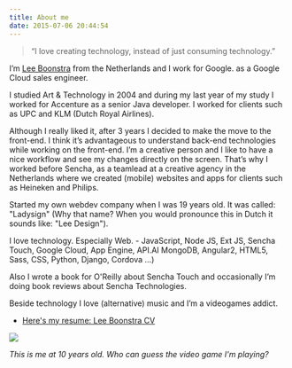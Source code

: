 ```yaml
---
title: About me
date: 2015-07-06 20:44:54
---
```


> “I love creating technology, instead of just consuming technology.”

I’m [Lee Boonstra](https://plus.google.com/117712452932146916020) from the Netherlands and I work for Google. as a Google Cloud sales engineer.

I studied Art & Technology in 2004 and during my last year of my study I worked for Accenture as a senior Java developer. I worked for clients such as UPC and KLM (Dutch Royal Airlines).

Although I really liked it, after 3 years I decided to make the move to the front-end. I think it’s advantageous to understand back-end technologies while working on the front-end. I’m a creative person and I like to have a nice workflow and see my changes directly on the screen. That’s why I worked before Sencha, as a teamlead at a creative agency in the Netherlands where we created (mobile) websites and apps for clients such as Heineken and Philips.

Started my own webdev company when I was 19 years old. It was called: "Ladysign" (Why that name? When you would pronounce this in Dutch it sounds like: "Lee Design").

I love technology. Especially Web. - JavaScript, Node JS, Ext JS, Sencha Touch, Google Cloud, App Engine, API.AI MongoDB, Angular2, HTML5, Sass, CSS, Python, Django, Cordova ...)

Also I wrote a book for O'Reilly about Sencha Touch and occasionally I’m doing book reviews about Sencha Technologies.

Beside technology I love (alternative) music and I’m a videogames addict.

* [Here's my resume: Lee Boonstra CV](/images/lee.boonstra-resume.pdf)

<img src="/images/10yearsold-500x326.png" class="border">

*This is me at 10 years old. Who can guess the video game I'm playing?*